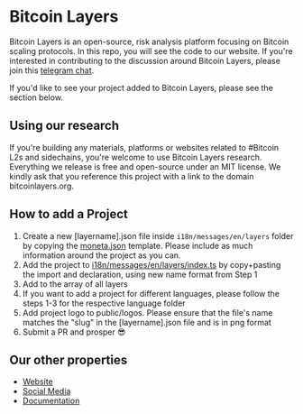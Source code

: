 # Bitcoin Layers

Bitcoin Layers is an open-source, risk analysis platform focusing on Bitcoin scaling protocols. In this repo, you will see the code to our website. If you're interested in contributing to the discussion around Bitcoin Layers, please join this [telegram chat](https://t.me/+8rv-1I2gkmQ4ZmJh).

If you'd like to see your project added to Bitcoin Layers, please see the section below.

## Using our research

If you're building any materials, platforms or websites related to #Bitcoin L2s and sidechains, you're welcome to use Bitcoin Layers research. Everything we release is free and open-source under an MIT license. We kindly ask that you reference this project with a link to the domain bitcoinlayers.org.

## How to add a Project

1. Create a new [layername].json file inside `i18n/messages/en/layers` folder by copying the [moneta.json](./i18n/messages/en/layers/moneta.json) template. Please include as much information around the project as you can.
2. Add the project to [i18n/messages/en/layers/index.ts](i18n/messages/en/layers/index.ts) by copy+pasting the import and declaration, using new name format from Step 1
3. Add to the array of all layers
4. If you want to add a project for different languages, please follow the steps 1-3 for the respective language folder
5. Add project logo to public/logos. Please ensure that the file's name matches the "slug" in the [layername].json file and is in png format
6. Submit a PR and prosper 😎

## Our other properties

-   [Website](https://bitcoinlayers.org)
-   [Social Media](https://twitter.com/bitcoinlayers)
-   [Documentation](https://bitcoin-layers.gitbook.io/bitcoin-layers)
